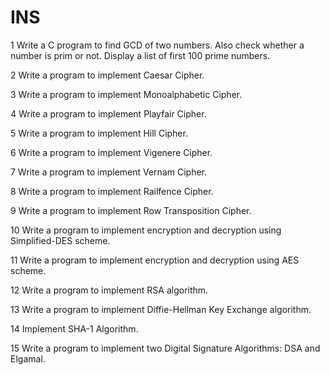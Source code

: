 # INS

1 Write a C program to find GCD of two numbers. Also check whether a number is prim or not. Display a list of first 100 prime numbers.

2 Write a program to implement Caesar Cipher.

3 Write a program to implement Monoalphabetic Cipher.

4 Write a program to implement Playfair Cipher.

5 Write a program to implement Hill Cipher.

6 Write a program to implement Vigenere Cipher.

7 Write a program to implement Vernam Cipher.

8 Write a program to implement Railfence Cipher.

9 Write a program to implement Row Transposition Cipher.

10 Write a program to implement encryption and decryption using Simplified-DES scheme.

11 Write a program to implement encryption and decryption using AES scheme.

12 Write a program to implement RSA algorithm.

13 Write a program to implement Diffie-Hellman Key Exchange algorithm.

14 Implement SHA-1 Algorithm.

15 Write a program to implement two Digital Signature Algorithms: DSA and Elgamal.
